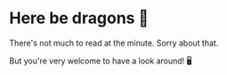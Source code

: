 # Here be dragons 🐉

There's not much to read at the minute. Sorry about that.

But you're very welcome to have a look around! 🖥️
